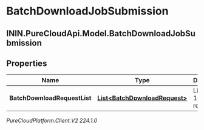 # BatchDownloadJobSubmission

## ININ.PureCloudApi.Model.BatchDownloadJobSubmission

## Properties

|Name | Type | Description | Notes|
|------------ | ------------- | ------------- | -------------|
| **BatchDownloadRequestList** | [**List&lt;BatchDownloadRequest&gt;**](BatchDownloadRequest) | List of up to 100 items requested | |



_PureCloudPlatform.Client.V2 224.1.0_
